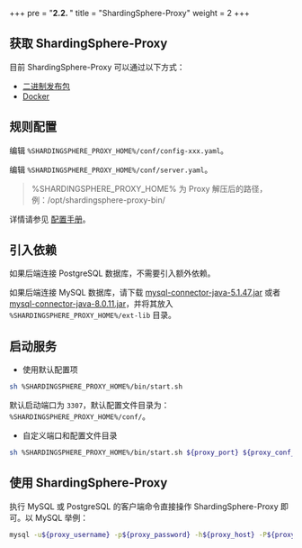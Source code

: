 +++
pre = "<b>2.2. </b>"
title = "ShardingSphere-Proxy"
weight = 2
+++

## 获取 ShardingSphere-Proxy

目前 ShardingSphere-Proxy 可以通过以下方式：
- [二进制发布包](/cn/user-manual/shardingsphere-proxy/startup/bin/)
- [Docker](/cn/user-manual/shardingsphere-proxy/startup/docker/)

## 规则配置

编辑 `%SHARDINGSPHERE_PROXY_HOME%/conf/config-xxx.yaml`。

编辑 `%SHARDINGSPHERE_PROXY_HOME%/conf/server.yaml`。

> %SHARDINGSPHERE_PROXY_HOME% 为 Proxy 解压后的路径，例：/opt/shardingsphere-proxy-bin/

详情请参见 [配置手册](/cn/user-manual/shardingsphere-proxy/yaml-config/)。

## 引入依赖

如果后端连接 PostgreSQL 数据库，不需要引入额外依赖。

如果后端连接 MySQL 数据库，请下载 [mysql-connector-java-5.1.47.jar](https://repo1.maven.org/maven2/mysql/mysql-connector-java/5.1.47/mysql-connector-java-5.1.47.jar) 或者 [mysql-connector-java-8.0.11.jar](https://repo1.maven.org/maven2/mysql/mysql-connector-java/8.0.11/mysql-connector-java-8.0.11.jar)，并将其放入 `%SHARDINGSPHERE_PROXY_HOME%/ext-lib` 目录。

## 启动服务

* 使用默认配置项

```bash
sh %SHARDINGSPHERE_PROXY_HOME%/bin/start.sh
```

默认启动端口为 `3307`，默认配置文件目录为：`%SHARDINGSPHERE_PROXY_HOME%/conf/`。

* 自定义端口和配置文件目录

```bash
sh %SHARDINGSPHERE_PROXY_HOME%/bin/start.sh ${proxy_port} ${proxy_conf_directory}
```

## 使用 ShardingSphere-Proxy

执行 MySQL 或 PostgreSQL 的客户端命令直接操作 ShardingSphere-Proxy 即可。以 MySQL 举例：

```bash
mysql -u${proxy_username} -p${proxy_password} -h${proxy_host} -P${proxy_port}
```
